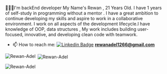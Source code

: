 

<!--

Here are some ideas to get you started:

- 🔭 I’m currently working on ...
- 🌱 I’m currently learning ...
- 👯 I’m looking to collaborate on ...
- 🤔 I’m looking for help with ...
- 💬 Ask me about ...
- 😄 Pronouns: ...
- ⚡ Fun fact: ...


-->

👨🏼‍💻I'm backEnd developer My Name's Rewan , 21 Years Old. I have 1 years of self-study in programming without a mentor . I have a great ambition to continue developing my skills and aspire to work in a collaborative environment. I work on all aspects of the development lifecycle.I have knowledge of OOP, data structures , My work includes building user-focused, innovative, and developing clean code with teamwork. 

- 📫 How to reach me: [![Linkedin Badge](https://img.shields.io/badge/-linkedln-blue?style=flat&logo=Linkedin&logoColor=white)](https://www.linkedin.com/in/rewan-adel/)  **rewanadel1266@gmail.com**

<p><img align="left" src="https://github-readme-stats.vercel.app/api/top-langs?username=Rewan-Adel&show_icons=true&locale=en&layout=compact" alt="Rewan-Adel" /></p>

<p>&nbsp;<img align="center" src="https://github-readme-stats.vercel.app/api?username=Rewan-Adel&show_icons=true&locale=en" alt="Rewan-Adel" /></p>

<p><img align="center" src="https://github-readme-streak-stats.herokuapp.com/?user=Rewan-Adel&" alt="Rewan-Adel" /></p>
